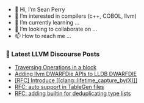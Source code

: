 - 👋 Hi, I’m Sean Perry
- 👀 I’m interested in compilers (c++, COBOL, llvm)
- 🌱 I’m currently learning ...
- 💞️ I’m looking to collaborate on ...
- 📫 How to reach me ...

<!---
s66perry/s66perry is a ✨ special ✨ repository because its `README.md` (this file) appears on your GitHub profile.
You can click the Preview link to take a look at your changes.
--->
### 📕 Latest LLVM Discourse Posts

<!-- DISCOURSE-LLVM:START -->
- [Traversing Operations in a block](https://discourse.llvm.org/t/traversing-operations-in-a-block/81410#post_1)
- [Adding llvm DWARFDie APIs to LLDB DWARFDIE](https://discourse.llvm.org/t/adding-llvm-dwarfdie-apis-to-lldb-dwarfdie/81390#post_4)
- [[RFC] Introduce [[clang::lifetime_capture_by&lpar;X&rpar;]]](https://discourse.llvm.org/t/rfc-introduce-clang-lifetime-capture-by-x/81371#post_3)
- [RFC: auto support in TableGen files](https://discourse.llvm.org/t/rfc-auto-support-in-tablegen-files/81408#post_1)
- [RFC: adding builtin for deduplicating type lists](https://discourse.llvm.org/t/rfc-adding-builtin-for-deduplicating-type-lists/80986#post_20)
<!-- DISCOURSE-LLVM:END -->
